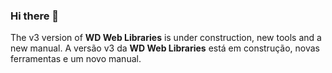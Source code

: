 ### Hi there 👋

The v3 version of **WD Web Libraries** is under construction, new tools and a new manual.
A versão v3 da **WD Web Libraries** está em construção, novas ferramentas e um novo manual.


<!--
**wdonadelli/wdonadelli** is a ✨ _special_ ✨ repository because its `README.md` (this file) appears on your GitHub profile.

Here are some ideas to get you started:

- 🔭 I’m currently working on ...
- 🌱 I’m currently learning ...
- 👯 I’m looking to collaborate on ...
- 🤔 I’m looking for help with ...
- 💬 Ask me about ...
- 📫 How to reach me: ...
- 😄 Pronouns: ...
- ⚡ Fun fact: ...
-->
